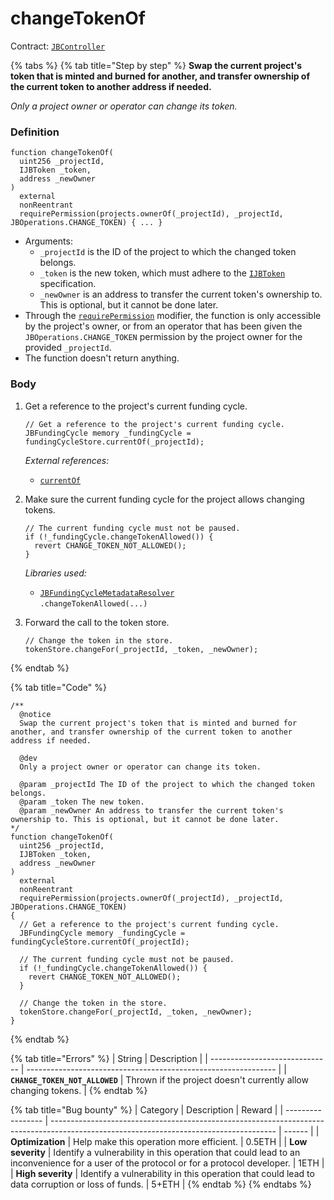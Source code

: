 # changeTokenOf

Contract: [`JBController`](../)​‌

{% tabs %}
{% tab title="Step by step" %}
**Swap the current project's token that is minted and burned for another, and transfer ownership of the current token to another address if needed.**

_Only a project owner or operator can change its token._

### Definition

```solidity
function changeTokenOf(
  uint256 _projectId,
  IJBToken _token,
  address _newOwner
)
  external
  nonReentrant
  requirePermission(projects.ownerOf(_projectId), _projectId, JBOperations.CHANGE_TOKEN) { ... }
```

* Arguments:
  * `_projectId` is the ID of the project to which the changed token belongs.
  * `_token` is the new token, which must adhere to the [`IJBToken`](../../../interfaces/ijbtoken.md) specification.
  * `_newOwner` is an address to transfer the current token's ownership to. This is optional, but it cannot be done later.
* Through the [`requirePermission`](../../or-abstract/jboperatable/modifiers/requirepermission.md) modifier, the function is only accessible by the project's owner, or from an operator that has been given the `JBOperations.CHANGE_TOKEN` permission by the project owner for the provided `_projectId`.
* The function doesn't return anything.

### Body

1.  Get a reference to the project's current funding cycle.

    ```solidity
    // Get a reference to the project's current funding cycle.
    JBFundingCycle memory _fundingCycle = fundingCycleStore.currentOf(_projectId);
    ```

    _External references:_

    * [`currentOf`](../../../jbfundingcyclestore/read/currentof.md)
2.  Make sure the current funding cycle for the project allows changing tokens.

    ```solidity
    // The current funding cycle must not be paused.
    if (!_fundingCycle.changeTokenAllowed()) {
      revert CHANGE_TOKEN_NOT_ALLOWED();
    }
    ```

    _Libraries used:_

    * [`JBFundingCycleMetadataResolver`](../../../../libraries/jbfundingcyclemetadataresolver.md)\
      `.changeTokenAllowed(...)`
3.  Forward the call to the token store.

    ```solidity
    // Change the token in the store.
    tokenStore.changeFor(_projectId, _token, _newOwner);
    ```
{% endtab %}

{% tab title="Code" %}
```solidity
/**
  @notice 
  Swap the current project's token that is minted and burned for another, and transfer ownership of the current token to another address if needed.

  @dev
  Only a project owner or operator can change its token.

  @param _projectId The ID of the project to which the changed token belongs.
  @param _token The new token.
  @param _newOwner An address to transfer the current token's ownership to. This is optional, but it cannot be done later.
*/
function changeTokenOf(
  uint256 _projectId,
  IJBToken _token,
  address _newOwner
)
  external
  nonReentrant
  requirePermission(projects.ownerOf(_projectId), _projectId, JBOperations.CHANGE_TOKEN)
{
  // Get a reference to the project's current funding cycle.
  JBFundingCycle memory _fundingCycle = fundingCycleStore.currentOf(_projectId);

  // The current funding cycle must not be paused.
  if (!_fundingCycle.changeTokenAllowed()) {
    revert CHANGE_TOKEN_NOT_ALLOWED();
  }

  // Change the token in the store.
  tokenStore.changeFor(_projectId, _token, _newOwner);
}
```
{% endtab %}

{% tab title="Errors" %}
| String                         | Description                                                    |
| ------------------------------ | -------------------------------------------------------------- |
| **`CHANGE_TOKEN_NOT_ALLOWED`** | Thrown if the project doesn't currently allow changing tokens. |
{% endtab %}

{% tab title="Bug bounty" %}
| Category          | Description                                                                                                                            | Reward |
| ----------------- | -------------------------------------------------------------------------------------------------------------------------------------- | ------ |
| **Optimization**  | Help make this operation more efficient.                                                                                               | 0.5ETH |
| **Low severity**  | Identify a vulnerability in this operation that could lead to an inconvenience for a user of the protocol or for a protocol developer. | 1ETH   |
| **High severity** | Identify a vulnerability in this operation that could lead to data corruption or loss of funds.                                        | 5+ETH  |
{% endtab %}
{% endtabs %}
